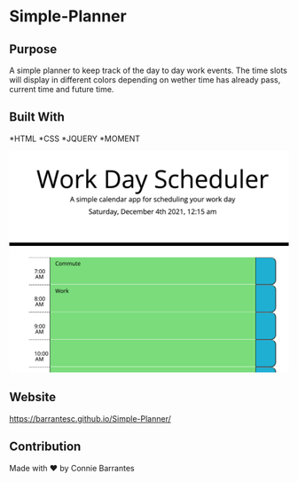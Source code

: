 # Simple-Planner

## Purpose
A simple planner to keep track of the day to day work events. The time slots will display in different colors depending on wether time has already pass, current time and future time. 

## Built With
*HTML
*CSS
*JQUERY
*MOMENT

![Mockup of final product](https://github.com/barrantesc/Simple-Planner/blob/3304d4e6ac9109234b81ea1c4bdaea5b6e75a03d/Screen%20Shot%202021-12-04%20at%2012.15.46%20AM.png)

## Website
https://barrantesc.github.io/Simple-Planner/

## Contribution
Made with ❤️ by Connie Barrantes